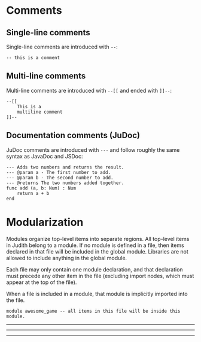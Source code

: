 # Comments
## Single-line comments
Single-line comments are introduced with `--`:
```judith
-- this is a comment
```

## Multi-line comments
Multi-line comments are introduced with `--[[` and ended with `]]--`:
```judith
--[[
    This is a
    multiline comment
]]--
```

## Documentation comments (JuDoc)
JuDoc comments are introduced with `---` and follow roughly the same syntax as JavaDoc and JSDoc:
```judith
--- Adds two numbers and returns the result.
--- @param a - The first number to add.
--- @param b - The second number to add.
--- @returns The two numbers added together.
func add (a, b: Num) : Num
    return a + b
end
```

# Modularization
Modules organize top-level items into separate regions. All top-level items in Judith belong to a module. If no module is defined in a file, then items declared in that file will be included in the global module. Libraries are not allowed to include anything in the global module.

Each file may only contain one module declaration, and that declaration must precede any other item in the file (excluding import nodes, which must appear at the top of the file).

When a file is included in a module, that module is  implicitly imported into the file.
```judith
module awesome_game -- all items in this file will be inside this module.
```


---
---
---
```judith
```
```judith
```
```judith
```
```judith
```
```judith
```